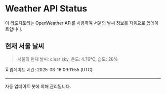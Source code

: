 
# Weather API Status

이 리포지토리는 OpenWeather API를 사용하여 서울의 날씨 정보를 자동으로 업데이트합니다.

## 현재 서울 날씨
> 서울의 현재 날씨: clear sky, 온도: 4.76°C, 습도: 28%

⏳ 업데이트 시간: 2025-03-16 09:11:55 (UTC)

---
자동 업데이트 봇에 의해 관리됩니다.
